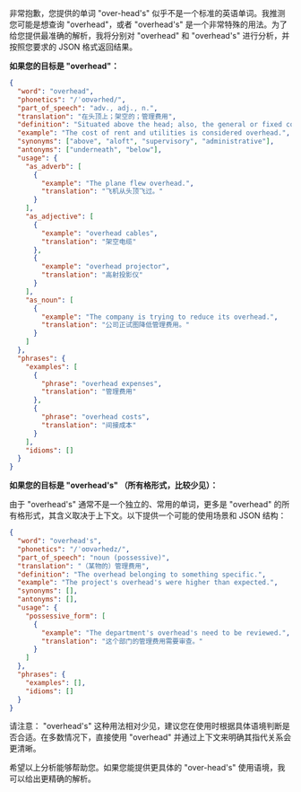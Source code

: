 非常抱歉，您提供的单词 "over-head's" 似乎不是一个标准的英语单词。我推测您可能是想查询 "overhead"，或者 "overhead's" 是一个非常特殊的用法。为了给您提供最准确的解析，我将分别对 "overhead" 和 "overhead's" 进行分析，并按照您要求的 JSON 格式返回结果。

**如果您的目标是 "overhead"：**

```json
{
  "word": "overhead",
  "phonetics": "/ˈoʊvərhed/",
  "part_of_speech": "adv., adj., n.",
  "translation": "在头顶上；架空的；管理费用",
  "definition": "Situated above the head; also, the general or fixed costs involved in running a business.",
  "example": "The cost of rent and utilities is considered overhead.",
  "synonyms": ["above", "aloft", "supervisory", "administrative"],
  "antonyms": ["underneath", "below"],
  "usage": {
    "as_adverb": [
      {
        "example": "The plane flew overhead.",
        "translation": "飞机从头顶飞过。"
      }
    ],
    "as_adjective": [
      {
        "example": "overhead cables",
        "translation": "架空电缆"
      },
      {
        "example": "overhead projector",
        "translation": "高射投影仪"
      }
    ],
    "as_noun": [
      {
        "example": "The company is trying to reduce its overhead.",
        "translation": "公司正试图降低管理费用。"
      }
    ]
  },
  "phrases": {
    "examples": [
      {
        "phrase": "overhead expenses",
        "translation": "管理费用"
      },
      {
        "phrase": "overhead costs",
        "translation": "间接成本"
      }
    ],
    "idioms": []
  }
}
```

**如果您的目标是 "overhead's" （所有格形式，比较少见）：**

由于 "overhead's" 通常不是一个独立的、常用的单词，更多是 "overhead" 的所有格形式，其含义取决于上下文。以下提供一个可能的使用场景和 JSON 结构：

```json
{
  "word": "overhead's",
  "phonetics": "/ˈoʊvərhedz/",
  "part_of_speech": "noun (possessive)",
  "translation": "（某物的）管理费用",
  "definition": "The overhead belonging to something specific.",
  "example": "The project's overhead's were higher than expected.",
  "synonyms": [],
  "antonyms": [],
  "usage": {
    "possessive_form": [
      {
        "example": "The department's overhead's need to be reviewed.",
        "translation": "这个部门的管理费用需要审查。"
      }
    ]
  },
  "phrases": {
    "examples": [],
    "idioms": []
  }
}
```

请注意： "overhead's" 这种用法相对少见，建议您在使用时根据具体语境判断是否合适。在多数情况下，直接使用 "overhead" 并通过上下文来明确其指代关系会更清晰。

希望以上分析能够帮助您。如果您能提供更具体的 "over-head's" 使用语境，我可以给出更精确的解析。
 